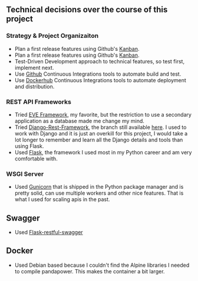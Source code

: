 ## Technical decisions over the course of this project

### Strategy & Project Organizaiton
* Plan a first release features using Github's [Kanban](https://github.com/cerealkill/pandapower_api/projects/1).
* Plan a first release features using Github's [Kanban](https://github.com/cerealkill/pandapower_api/projects/1).
* Test-Driven Development approach to technical features, so test first, implement next.
* Use [Github](https://github.com/cerealkill/pandapower_api/actions) Continuous Integrations tools to automate build and test.
* Use [Dockerhub](https://hub.docker.com/repository/docker/pauldepraz/pandapowerapi/builds) Continuous Integrations tools to automate deployment and distribution.

### REST API Frameworks
* Tried [EVE Framework](https://docs.python-eve.org/en/stable/), my favorite, but the restriction to use a secondary application as a database made me change my mind.
* Tried [Django-Rest-Framework](https://www.django-rest-framework.org/), the branch still available [here](https://github.com/cerealkill/pandapower_api/tree/django_rest_api). I used to work with Django and it is just an overkill for this project, I would take a lot longer to remember and learn all the Django details and tools than using Flask.
* Used [Flask](https://flask.palletsprojects.com/en/1.1.x/), the framework I used most in my Python career and am very comfortable with.

### WSGI Server
* Used [Gunicorn](https://gunicorn.org/) that is shipped in the Python package manager and is pretty solid, can use multiple workers and other nice features. That is what I used for scaling apis in the past.

## Swagger
* Used [Flask-restful-swagger](https://github.com/rantav/flask-restful-swagger)

## Docker
* Used Debian based because I couldn't find the Alpine libraries I needed to compile pandapower. This makes the container a bit larger.
